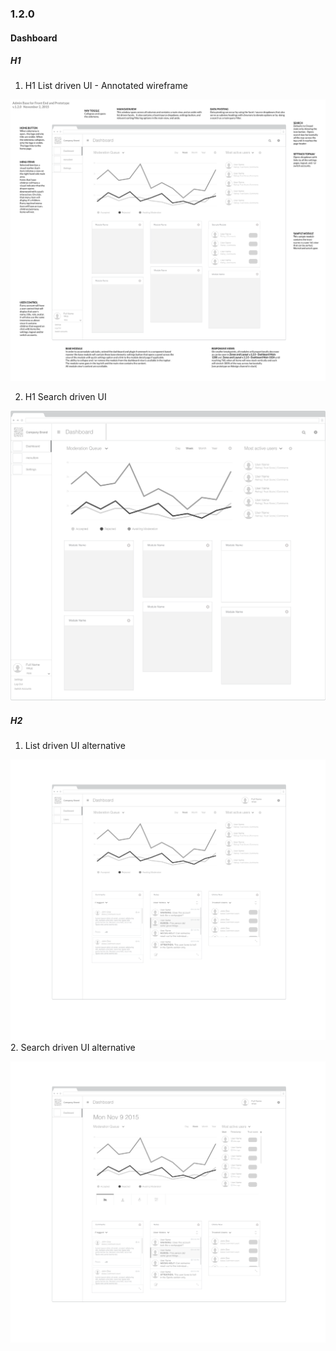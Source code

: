 ### 1.2.0

#### Dashboard

##### H1

 1. H1 List driven UI - Annotated wireframe

![H1 List driven UI - annotated](img/iterations/1.2.0/wireframes/dashboard-v.1.2.0-admin-base.png)

 2. H1 Search driven UI

![H1 List Driven UI](img/iterations/1.2.0/wireframes/dashboard-v.1.2.0.png)


##### H2

 1. List driven UI alternative

 ![H2 List Driven UI](img/iterations/1.2.0/wireframes/dashboard-v.1.2.1.png)
 2. Search driven UI alternative

 ![H2 Search Driven UI](img/iterations/1.2.0/wireframes/dashboard-v.1.2.2.png)
